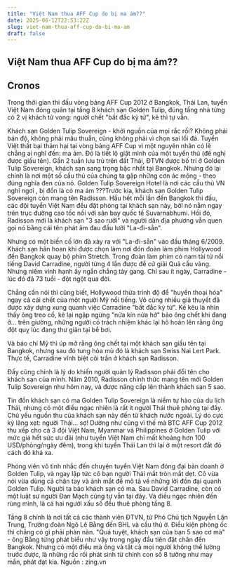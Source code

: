 ```yaml
---
title: "Việt Nam thua AFF Cup do bị ma ám??"
date: 2025-06-12T22:53:22Z
slug: viet-nam-thua-aff-cup-do-bi-ma-am
draft: false
---
```


## Việt Nam thua AFF Cup do bị ma ám??

## Cronos

Trong thời gian thi đấu vòng bảng AFF Cup 2012 ở Bangkok, Thái Lan, tuyển Việt Nam đóng quân tại tầng 8 khách sạn Golden Tulip, đúng tầng nhà từng có 2 vị khách tử vong: người chết "bất đắc kỳ tử", kẻ thì tự vẫn.
 
Khách sạn Golden Tulip Sovereign - khởi nguồn của mọi rắc rối?
Không phải bán độ, không phải mâu thuẫn, cũng không phải vì chọn sai lối đá. Tuyển Việt thất bại thảm hại tại vòng bảng AFF Cup vì một nguyên nhân có lẽ chẳng ai nghĩ đến: ma ám. Đó là tiết lộ giật mình của một tuyển thủ (đề nghị được giấu tên).
Gần 2 tuần lưu trú trên đất Thái, ĐTVN được bố trí ở Golden Tulip Sovereign, khách sạn sang trọng bậc nhất tại Bangkok. Nhưng đó lại chính là nơi một số cầu thủ của chúng ta gặp những cơn ác mộng - theo đúng nghĩa đen của nó.
Golden Tulip Sovereign Hotel là nơi các cầu thủ VN nghỉ ngơi , bị đồn là có ma ám ???Trước kia, khách sạn Golden Tulip Sovereign còn mang tên Radisson. Hầu hết mỗi lần đến Bangkok thi đấu, các đội tuyển Việt Nam đều đặt phòng tại khách sạn này, bởi nó nằm ngay trên trục đường cao tốc nối với sân bay quốc tế Suvarnabhumi. Hồi đó, Radisson mới là khách sạn "3 sao rưỡi" và người dân địa phương vẫn quen gọi nó bằng cái tên phát âm đau đầu lưỡi "La-đi-sẳn".
 
Nhưng có một biến cố lớn đã xảy ra với "La-đi-sẳn" vào đầu tháng 6/2009. Khách sạn hân hoan khi được chọn làm nơi đón đoàn làm phim Hollywood đến Bangkok quay bộ phim Stretch. Trong đoàn làm phim có nam tài tử nổi tiếng David Carradine, người từng 4 lần được đề cử giải Quả cầu vàng. Nhưng niềm vinh hạnh ấy ngắn chẳng tày gang. Chỉ sau ít ngày, Carradine - lúc đó đã 73 tuổi - đột ngột qua đời.
 
Chẳng cần nói thì cũng biết, Hollywood thừa trình độ để "huyền thoại hóa" ngay cả cái chết của một người Mỹ nổi tiếng. Vô cùng nhiều giả thuyết đã được xây dựng xung quanh việc Carradine "bất đắc kỳ tử". Kẻ kêu là nhìn thấy ông treo cổ, kẻ lại ngập ngừng "nửa kín nửa hở" bảo ông chết khi đang ở… trên giường, những người có trách nhiệm khác lại hô hoán lên rằng ông đột quỵ lúc đang thư giãn tại bể bơi.
 
Và báo chí Mỹ thì úp mở rằng ông chết tại một khách sạn giấu tên tại Bangkok, nhưng sau đó tung hỏa mù đó là khách sạn Swiss Nai Lert Park. Thực tế, Carradine vĩnh biệt cõi trần ở khách sạn Radisson.
 
Đấy cũng chính là lý do khiến người quản lý Radisson phải đổi tên cho khách sạn của mình. Năm 2010, Radisson chính thức mang tên mới Golden Tulip Sovereign như hôm nay, và được nâng cấp lên thành khách sạn 5 sao.
 
Tin đồn khách sạn có ma
Golden Tulip Sovereign là niềm tự hào của du lịch Thái, nhưng có một điều ngạc nhiên là rất ít người Thái thuê phòng tại đây. Chủ yếu nguồn thu của khách sạn này đến từ khách nước ngoài. Lý do cực kỳ lãng xẹt: người Thái… sợ!
Dường như cũng vì thế mà BTC AFF Cup 2012 thu xếp cho cả 3 đội Việt Nam, Myanmar và Philippines ở Golden Tulip với mức giá hết sức ưu đãi (như tuyển Việt Nam chỉ mất khoảng hơn 100 USD/phòng/ngày đêm), trong khi tuyển Thái Lan thì lại ở một resort đắt đỏ cách đó khá xa.
 
Phóng viên vô tình nhắc đến chuyện tuyển Việt Nam đóng đại bản doanh ở Golden Tulip, và ngay lập tức cô bạn người Thái mắt tròn mắt dẹt. Cô vừa nói vừa dùng cả chân tay và ánh mắt để mô tả về những lời đồn đại quanh Golden Tulip. Người ta bảo khách sạn có ma. Sau David Carradine, còn có một luật sư người Đan Mạch cũng tự vẫn tại đây. Và điều ngạc nhiên đến rùng mình, là cả hai người xấu số đều thuê phòng tầng 8.
 
Tầng 8 chính là nơi tất cả các thành viên ĐTVN, từ Phó Chủ tịch Nguyễn Lân Trung, Trưởng đoàn Ngô Lê Bằng đến BHL và cầu thủ ở. Điều kiện phòng ốc thì chẳng có gì phải phàn nàn. "Quá tuyệt, khách sạn của bạn 5 sao cơ mà" - ông Bằng từng phát biểu như vậy trong ngày đầu tiên đặt chân đến Bangkok. Nhưng có một điều mà ông và tất cả mọi người không thể lường trước được, là những rắc rối phát sinh từ chính con số 8 tưởng như may mắn, phát đạt kia.
Nguồn : zing.vn